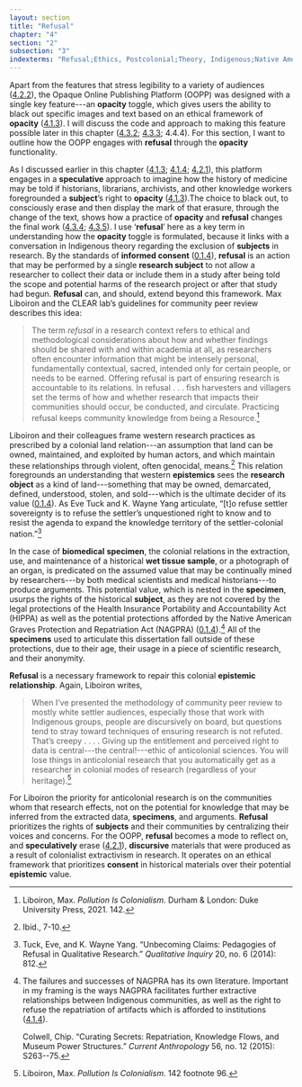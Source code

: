 ```yaml
---
layout: section
title: "Refusal"
chapter: "4"
section: "2"
subsection: "3"
indexterms: "Refusal;Ethics, Postcolonial;Theory, Indigenous;Native American Graves Protection and Repatriation Act;Science, Anticolonial"
---
```


Apart from the features that stress legibility to a variety of audiences (<a href="{{ site.baseurl }}/dissertation/4_2_2">4.2.2</a>), the Opaque Online Publishing Platform (OOPP) was designed with a single key feature---an <span data-tooltip aria-haspopup="true" class="has-tip" data-disable-hover="false" tabindex="1" data-title="Opacity is a rights-based philosophical framework that assumes humans have a right to not be known in knowledge systems."><b>opacity</b></span> toggle, which gives users the ability to black out specific images and text based on an ethical framework of <span data-tooltip aria-haspopup="true" class="has-tip" data-disable-hover="false" tabindex="1" data-title="Opacity is a rights-based philosophical framework that assumes humans have a right to not be known in knowledge systems."><b>opacity</b></span> (<a href="{{ site.baseurl }}/dissertation/4_1_3">4.1.3</a>). I will discuss the code and approach to making this feature possible later in this chapter (<a href="{{ site.baseurl }}/dissertation/4_3_2">4.3.2</a>; <a href="{{ site.baseurl }}/dissertation/4_3_3">4.3.3</a>; 4.4.4). For this section, I want to outline how the OOPP engages with <span data-tooltip aria-haspopup="true" class="has-tip" data-disable-hover="false" tabindex="1" data-title="Refusal refers to the moments, actions, and possibilities enabled by denying academic access to personal, cultural, or spiritual materials and knowledge."><b>refusal</b></span> through the <span data-tooltip aria-haspopup="true" class="has-tip" data-disable-hover="false" tabindex="1" data-title="Opacity is a rights-based philosophical framework that assumes humans have a right to not be known in knowledge systems."><b>opacity</b></span> functionality. 

As I discussed earlier in this chapter (<a href="{{ site.baseurl }}/dissertation/4_1_3">4.1.3</a>; <a href="{{ site.baseurl }}/dissertation/4_1_4">4.1.4</a>; <a href="{{ site.baseurl }}/dissertation/4_2_1">4.2.1</a>), this platform engages in a <span data-tooltip aria-haspopup="true" class="has-tip" data-disable-hover="false" tabindex="1" data-title="The term speculative refers to a broader discussion in history in how to best address structural violence which produces gaps in the archive. Speculative history imagines what might have happened, or otherwise fill in the gap where these violences occurred."><b>speculative</b></span> approach to imagine how the history of medicine may be told if historians, librarians, archivists, and other knowledge workers foregrounded a <span data-tooltip aria-haspopup="true" class="has-tip" data-disable-hover="false" tabindex="1" data-title="The term research subject refers to a human person who has been ingested into a research program, and whose identity, personhood, and body have become the focus of a research program. I think of the subject in a Foucauldian sense: The 'subject' is a pun on the monarchal subject, someone who has no agency under the spectacular power of the sovereign. In this case it the subject lacks agency in relation to the researcher studying them."><b>subject</b></span>’s right to <span data-tooltip aria-haspopup="true" class="has-tip" data-disable-hover="false" tabindex="1" data-title="Opacity is a rights-based philosophical framework that assumes humans have a right to not be known in knowledge systems."><b>opacity</b></span> (<a href="{{ site.baseurl }}/dissertation/4_1_3">4.1.3</a>).The choice to black out, to consciously erase and then display the mark of that erasure, through the change of the text, shows how a practice of <span data-tooltip aria-haspopup="true" class="has-tip" data-disable-hover="false" tabindex="1" data-title="Opacity is a rights-based philosophical framework that assumes humans have a right to not be known in knowledge systems."><b>opacity</b></span> and <span data-tooltip aria-haspopup="true" class="has-tip" data-disable-hover="false" tabindex="1" data-title="Refusal refers to the moments, actions, and possibilities enabled by denying academic access to personal, cultural, or spiritual materials and knowledge."><b>refusal</b></span> changes the final work (<a href="{{ site.baseurl }}/dissertation/4_3_4">4.3.4</a>; <a href="{{ site.baseurl }}/dissertation/4_3_5">4.3.5</a>). I use ‘<span data-tooltip aria-haspopup="true" class="has-tip" data-disable-hover="false" tabindex="1" data-title="Refusal refers to the moments, actions, and possibilities enabled by denying academic access to personal, cultural, or spiritual materials and knowledge."><b>refusal</b></span>’ here as a key term in understanding how the <span data-tooltip aria-haspopup="true" class="has-tip" data-disable-hover="false" tabindex="1" data-title="Opacity is a rights-based philosophical framework that assumes humans have a right to not be known in knowledge systems."><b>opacity</b></span> toggle is formulated, because it links with a conversation in Indigenous theory regarding the exclusion of <span data-tooltip aria-haspopup="true" class="has-tip" data-disable-hover="false" tabindex="1" data-title="The term research subject refers to a human person who has been ingested into a research program, and whose identity, personhood, and body have become the focus of a research program. I think of the subject in a Foucauldian sense: The 'subject' is a pun on the monarchal subject, someone who has no agency under the spectacular power of the sovereign. In this case it the subject lacks agency in relation to the researcher studying them."><b>subjects</b></span> in research. By the standards of <span data-tooltip aria-haspopup="true" class="has-tip" data-disable-hover="false" tabindex="1" data-title="I use the phrase 'consent' to refer to the idea of informed consent: that a research subject needs to be aware of what will happen to them in a research project, and that they have the ability to say 'no' at any point during the research program."><b>informed consent</b></span> (<a href="{{ site.baseurl }}/dissertation/0_1_4">0.1.4</a>), <span data-tooltip aria-haspopup="true" class="has-tip" data-disable-hover="false" tabindex="1" data-title="Refusal refers to the moments, actions, and possibilities enabled by denying academic access to personal, cultural, or spiritual materials and knowledge."><b>refusal</b></span> is an action that may be performed by a single <span data-tooltip aria-haspopup="true" class="has-tip" data-disable-hover="false" tabindex="1" data-title="The term research subject refers to a human person who has been ingested into a research program, and whose identity, personhood, and body have become the focus of a research program. I think of the subject in a Foucauldian sense: The 'subject' is a pun on the monarchal subject, someone who has no agency under the spectacular power of the sovereign. In this case it the subject lacks agency in relation to the researcher studying them."><b>research subject</b></span> to not allow a researcher to collect their data or include them in a study after being told the scope and potential harms of the research project or after that study had begun. <span data-tooltip aria-haspopup="true" class="has-tip" data-disable-hover="false" tabindex="1" data-title="Refusal refers to the moments, actions, and possibilities enabled by denying academic access to personal, cultural, or spiritual materials and knowledge."><b>Refusal</b></span> can, and should, extend beyond this framework. Max Liboiron and the CLEAR lab’s guidelines for community peer review describes this idea:

>The term *refusal* in a research context refers to ethical and methodological considerations about how and whether findings should be shared with and within academia at all, as researchers often encounter information that might be intensely personal, fundamentally contextual, sacred, intended only for certain people, or needs to be earned. Offering refusal is part of ensuring research is accountable to its relations. In refusal . . . fish harvesters and villagers set the terms of how and whether research that impacts their communities should occur, be conducted, and circulate. Practicing refusal keeps community knowledge from being a Resource.[^fn1]

Liboiron and their colleagues frame western research practices as prescribed by a colonial land relation---an assumption that land can be owned, maintained, and exploited by human actors, and which maintain these relationships through violent, often genocidal, means.[^fn2] This relation foregrounds an understanding that western <span data-tooltip aria-haspopup="true" class="has-tip" data-disable-hover="false" tabindex="1" data-title="Epistemics is a philosophical term referring to the study of knowledge. I use it to talk about the entwined practices of scientific culture, its arguments, and its methodologies."><b>epistemics</b></span> sees the <span data-tooltip aria-haspopup="true" class="has-tip" data-disable-hover="false" tabindex="1" data-title="I use the term research object to refer to materials that have been divorced from the subject of their origin. Object, as I use it, carefully considers how human patients are denied their humanity through transformations that deem them as objects."><b>research object</b></span> as a kind of land---something that may be owned, demarcated, defined, understood, stolen, and sold---which is the ultimate decider of its value (<a href="{{ site.baseurl }}/dissertation/0_1_4">0.1.4</a>). As Eve Tuck and K. Wayne Yang articulate, “[t]o refuse settler sovereignty is to refuse the settler’s unquestioned right to know and to resist the agenda to expand the knowledge territory of the settler-colonial nation.”[^fn3]

In the case of <span data-tooltip aria-haspopup="true" class="has-tip" data-disable-hover="false" tabindex="1" data-title="Biomedicine is an approach to health that uses scientific approaches to evidence-based medicine, with an emphasis on generalized treatments with surgical and pharmaceutical methods. It combines knowledge from a range of scientific disciplines, like biology, chemistry, physiology, pathology, as part of its evidence-based and causal claims."><b>biomedical</b></span> <span data-tooltip aria-haspopup="true" class="has-tip" data-disable-hover="false" tabindex="1" data-title="Specimen refers to any naturally occurring phenomenon that has been extracted from its original context and placed within a knowledge framework to understand and describe that phenomenon."><b>specimen</b></span>, the colonial relations in the extraction, use, and maintenance of a historical <span data-tooltip aria-haspopup="true" class="has-tip" data-disable-hover="false" tabindex="1" data-title="Wet specimens refer to living tissues preserved in fluid. Contemporary wet specimens are usually submerged in a formalin mixture, and older specimens from the eighteenth and nineteenth centuries were usually preserved in a spirit like rum or whiskey."><b>wet tissue sample</b></span>, or a photograph of an organ, is predicated on the assumed value that may be continually mined by researchers---by both medical scientists and medical historians---to produce arguments. This potential value, which is nested in the <span data-tooltip aria-haspopup="true" class="has-tip" data-disable-hover="false" tabindex="1" data-title="Specimen refers to any naturally occurring phenomenon that has been extracted from its original context and placed within a knowledge framework to understand and describe that phenomenon."><b>specimen</b></span>, usurps the rights of the historical <span data-tooltip aria-haspopup="true" class="has-tip" data-disable-hover="false" tabindex="1" data-title="The term research subject refers to a human person who has been ingested into a research program, and whose identity, personhood, and body have become the focus of a research program. I think of the subject in a Foucauldian sense: The 'subject' is a pun on the monarchal subject, someone who has no agency under the spectacular power of the sovereign. In this case it the subject lacks agency in relation to the researcher studying them."><b>subject</b></span>, as they are not covered by the legal protections of the Health Insurance Portability and Accountability Act (HIPPA) as well as the potential protections afforded by the Native American Graves Protection and Repatriation Act (NAGPRA) (<a href="{{ site.baseurl }}/dissertation/0_1_4">0.1.4</a>).[^fn4] All of the <span data-tooltip aria-haspopup="true" class="has-tip" data-disable-hover="false" tabindex="1" data-title="Specimen refers to any naturally occurring phenomenon that has been extracted from its original context and placed within a knowledge framework to understand and describe that phenomenon."><b>specimens</b></span> used to articulate this dissertation fall outside of these protections, due to their age, their usage in a piece of scientific research, and their anonymity.

<span data-tooltip aria-haspopup="true" class="has-tip" data-disable-hover="false" tabindex="1" data-title="Refusal refers to the moments, actions, and possibilities enabled by denying academic access to personal, cultural, or spiritual materials and knowledge."><b>Refusal</b></span> is a necessary framework to repair this colonial <span data-tooltip aria-haspopup="true" class="has-tip" data-disable-hover="false" tabindex="1" data-title="Epistemics is a philosophical term referring to the study of knowledge. I use it to talk about the entwined practices of scientific culture, its arguments, and its methodologies."><b>epistemic</b></span> <span data-tooltip aria-haspopup="true" class="has-tip" data-disable-hover="false" tabindex="1" data-title="Relationality, as I use it, is indebted to Indigenous knowledge systems. Relation refers to the ways researchers become connected to and obligated to the people, ideas, and non-human entities which they study."><b>relationship</b></span>. Again, Liboiron writes, 

>When I’ve presented the methodology of community peer review to mostly white settler audiences, especially those that work with Indigenous groups, people are discursively on board, but questions tend to stray toward techniques of ensuring research is not refuted. That’s creepy . . . . Giving up the entitlement and perceived right to data is central---the central!---ethic of anticolonial sciences. You will lose things in anticolonial research that you automatically get as a researcher in colonial modes of research (regardless of your heritage).[^fn5]

For Liboiron the priority for anticolonial research is on the communities whom that research effects, not on the potential for knowledge that may be inferred from the extracted data, <span data-tooltip aria-haspopup="true" class="has-tip" data-disable-hover="false" tabindex="1" data-title="Specimen refers to any naturally occurring phenomenon that has been extracted from its original context and placed within a knowledge framework to understand and describe that phenomenon."><b>specimens</b></span>, and arguments. <span data-tooltip aria-haspopup="true" class="has-tip" data-disable-hover="false" tabindex="1" data-title="Refusal refers to the moments, actions, and possibilities enabled by denying academic access to personal, cultural, or spiritual materials and knowledge."><b>Refusal</b></span> prioritizes the rights of <span data-tooltip aria-haspopup="true" class="has-tip" data-disable-hover="false" tabindex="1" data-title="The term research subject refers to a human person who has been ingested into a research program, and whose identity, personhood, and body have become the focus of a research program. I think of the subject in a Foucauldian sense: The 'subject' is a pun on the monarchal subject, someone who has no agency under the spectacular power of the sovereign. In this case it the subject lacks agency in relation to the researcher studying them."><b>subjects</b></span> and their communities by centralizing their voices and concerns. For the OOPP, <span data-tooltip aria-haspopup="true" class="has-tip" data-disable-hover="false" tabindex="1" data-title="Refusal refers to the moments, actions, and possibilities enabled by denying academic access to personal, cultural, or spiritual materials and knowledge."><b>refusal</b></span> becomes a mode to reflect on, and <span data-tooltip aria-haspopup="true" class="has-tip" data-disable-hover="false" tabindex="1" data-title="The term speculative refers to a broader discussion in history in how to best address structural violence which produces gaps in the archive. Speculative history imagines what might have happened, or otherwise fill in the gap where these violences occurred."><b>speculatively</b></span> erase (<a href="{{ site.baseurl }}/dissertation/4_2_1">4.2.1</a>), <span data-tooltip aria-haspopup="true" class="has-tip" data-disable-hover="false" tabindex="1" data-title="Discourse refers to a scholarly conversation which occurs in a field of knowledge production. I use it in a Foucauldian sense, to convey the agreed upon modes and objects of discussion which are taken for granted in a community or scholarly field."><b>discursive</b></span> materials that were produced as a result of colonialist extractivism in research. It operates on an ethical framework that prioritizes <span data-tooltip aria-haspopup="true" class="has-tip" data-disable-hover="false" tabindex="1" data-title="I use the phrase 'consent' to refer to the idea of informed consent: that a research subject needs to be aware of what will happen to them in a research project, and that they have the ability to say 'no' at any point during the research program."><b>consent</b></span> in historical materials over their potential <span data-tooltip aria-haspopup="true" class="has-tip" data-disable-hover="false" tabindex="1" data-title="Epistemics is a philosophical term referring to the study of knowledge. I use it to talk about the entwined practices of scientific culture, its arguments, and its methodologies."><b>epistemic</b></span> value.

<div class="style-divider">
 	<div class="line"></div>
</div>

[^fn1]: Liboiron, Max. *Pollution Is Colonialism*. Durham & London: Duke University Press, 2021. 142.

[^fn2]: Ibid., 7-10.

[^fn3]: Tuck, Eve, and K. Wayne Yang. “Unbecoming Claims: Pedagogies of Refusal in Qualitative Research.” *Qualitative Inquiry* 20, no. 6 (2014): 812.

[^fn4]: The failures and successes of NAGPRA has its own literature. Important in my framing is the ways NAGPRA facilitates further extractive relationships between Indigenous communities, as well as the right to refuse the repatriation of artifacts which is afforded to institutions (<a href="{{ site.baseurl }}/dissertation/4_1_4">4.1.4</a>).
	
	Colwell, Chip. “Curating Secrets: Repatriation, Knowledge Flows, and Museum Power Structures.” *Current Anthropology* 56, no. 12 (2015): S263--75.

[^fn5]: Liboiron, Max. *Pollution Is Colonialism*. 142 footnote 96.